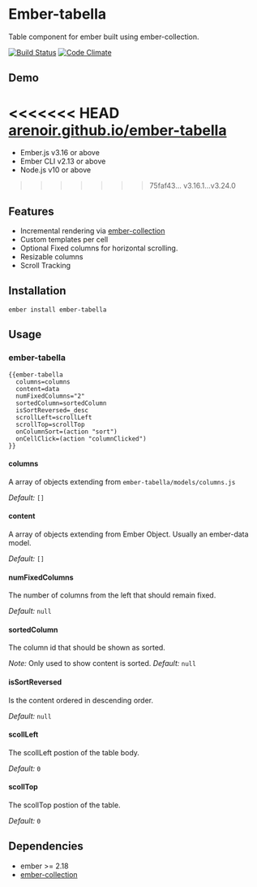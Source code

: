 # Ember-tabella

Table component for ember built using ember-collection.

[![Build Status](https://travis-ci.org/arenoir/ember-tabella.svg?branch=master)](https://travis-ci.org/arenoir/ember-tabella) [![Code Climate](https://codeclimate.com/github/arenoir/ember-tabella/badges/gpa.svg)](https://codeclimate.com/github/arenoir/ember-tabella)

## Demo

<<<<<<< HEAD
[arenoir.github.io/ember-tabella](http://arenoir.github.io/ember-tabella/)
=======
* Ember.js v3.16 or above
* Ember CLI v2.13 or above
* Node.js v10 or above
>>>>>>> 75faf43... v3.16.1...v3.24.0

## Features

- Incremental rendering via [ember-collection](https://github.com/emberjs/ember-collection)
- Custom templates per cell
- Optional Fixed columns for horizontal scrolling.
- Resizable columns
- Scroll Tracking

## Installation

`ember install ember-tabella`


## Usage


### ember-tabella

```      
{{ember-tabella
  columns=columns
  content=data
  numFixedColumns="2"
  sortedColumn=sortedColumn
  isSortReversed=_desc
  scrollLeft=scrollLeft
  scrollTop=scrollTop
  onColumnSort=(action "sort")
  onCellClick=(action "columnClicked")
}}
```

#### columns

  A array of objects extending from `ember-tabella/models/columns.js`

*Default:* `[]`

#### content

  A array of objects extending from Ember Object. Usually an ember-data model.

*Default:* `[]`

#### numFixedColumns

  The number of columns from the left that should remain fixed.

*Default:* `null`

#### sortedColumn

  The column id that should be shown as sorted.

*Note:* Only used to show content is sorted.
*Default:* `null`

#### isSortReversed

  Is the content ordered in descending order.

*Default:* `null`

#### scollLeft

  The scollLeft postion of the table body.

*Default:* `0`

#### scollTop

  The scollTop postion of the table.

*Default:* `0`


## Dependencies

* ember >= 2.18
* [ember-collection](https://github.com/emberjs/ember-collection)
